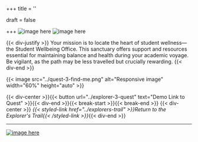+++
title = ''

draft = false

+++
![image here](../images/explorer-3.png#center)
![image here](../images/mindful-journey.png#center)

{{< div-justify >}}
 Your mission is to locate the heart of student wellness—the Student Wellbeing Office. This sanctuary offers support and resources essential for maintaining balance and health during your academic voyage. Be vigilant, as the path may be less travelled but crucially rewarding.
{{< div-end >}}

{{< image src="../quest-3-find-me.png" alt="Responsive image" width="60%" height="auto" >}}

{{< div-center >}}{{< button url="../explorer-3-quest" text="Demo Link to Quest" >}}{{< div-end >}}{{< break-start >}}{{< break-end >}}
{{< div-center >}}
*{{< styled-link href="../explorers-trail" >}}Return to the Explorer's Trail{{< /styled-link >}}*{{< div-end >}}
___
[![image here](../images/lost-icon.png#center)](../lost)
